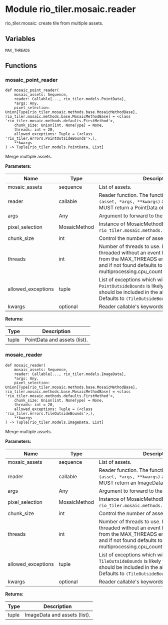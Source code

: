 # Module rio_tiler.mosaic.reader

rio_tiler.mosaic: create tile from multiple assets.

## Variables

```python3
MAX_THREADS
```

## Functions

    
### mosaic_point_reader

```python3
def mosaic_point_reader(
    mosaic_assets: Sequence,
    reader: Callable[..., rio_tiler.models.PointData],
    *args: Any,
    pixel_selection: Union[Type[rio_tiler.mosaic.methods.base.MosaicMethodBase], rio_tiler.mosaic.methods.base.MosaicMethodBase] = <class 'rio_tiler.mosaic.methods.defaults.FirstMethod'>,
    chunk_size: Union[int, NoneType] = None,
    threads: int = 20,
    allowed_exceptions: Tuple = (<class 'rio_tiler.errors.PointOutsideBounds'>,),
    **kwargs
) -> Tuple[rio_tiler.models.PointData, List]
```

Merge multiple assets.

**Parameters:**

| Name | Type | Description | Default |
|---|---|---|---|
| mosaic_assets | sequence | List of assets. | None |
| reader | callable | Reader function. The function MUST take `(asset, *args, **kwargs)` as arguments, and MUST return a PointData object. | None |
| args | Any | Argument to forward to the reader function. | None |
| pixel_selection | MosaicMethod | Instance of MosaicMethodBase class. Defaults to `rio_tiler.mosaic.methods.defaults.FirstMethod`. | `rio_tiler.mosaic.methods.defaults.FirstMethod` |
| chunk_size | int | Control the number of asset to process per loop. | None |
| threads | int | Number of threads to use. If <= 1, runs single threaded without an event loop. By default reads from the MAX_THREADS environment variable, and if not found defaults to multiprocessing.cpu_count() * 5. | None |
| allowed_exceptions | tuple | List of exceptions which will be ignored. Note: `PointOutsideBounds` is likely to be raised and should be included in the allowed_exceptions. Defaults to `(TileOutsideBounds, )`. | `(TileOutsideBounds, )` |
| kwargs | optional | Reader callable's keywords options. | None |

**Returns:**

| Type | Description |
|---|---|
| tuple | PointData and assets (list). |

    
### mosaic_reader

```python3
def mosaic_reader(
    mosaic_assets: Sequence,
    reader: Callable[..., rio_tiler.models.ImageData],
    *args: Any,
    pixel_selection: Union[Type[rio_tiler.mosaic.methods.base.MosaicMethodBase], rio_tiler.mosaic.methods.base.MosaicMethodBase] = <class 'rio_tiler.mosaic.methods.defaults.FirstMethod'>,
    chunk_size: Union[int, NoneType] = None,
    threads: int = 20,
    allowed_exceptions: Tuple = (<class 'rio_tiler.errors.TileOutsideBounds'>,),
    **kwargs
) -> Tuple[rio_tiler.models.ImageData, List]
```

Merge multiple assets.

**Parameters:**

| Name | Type | Description | Default |
|---|---|---|---|
| mosaic_assets | sequence | List of assets. | None |
| reader | callable | Reader function. The function MUST take `(asset, *args, **kwargs)` as arguments, and MUST return an ImageData. | None |
| args | Any | Argument to forward to the reader function. | None |
| pixel_selection | MosaicMethod | Instance of MosaicMethodBase class. Defaults to `rio_tiler.mosaic.methods.defaults.FirstMethod`. | `rio_tiler.mosaic.methods.defaults.FirstMethod` |
| chunk_size | int | Control the number of asset to process per loop. | None |
| threads | int | Number of threads to use. If <= 1, runs single threaded without an event loop. By default reads from the MAX_THREADS environment variable, and if not found defaults to multiprocessing.cpu_count() * 5. | None |
| allowed_exceptions | tuple | List of exceptions which will be ignored. Note: `TileOutsideBounds` is likely to be raised and should be included in the allowed_exceptions. Defaults to `(TileOutsideBounds, )`. | `(TileOutsideBounds, )` |
| kwargs | optional | Reader callable's keywords options. | None |

**Returns:**

| Type | Description |
|---|---|
| tuple | ImageData and assets (list). |